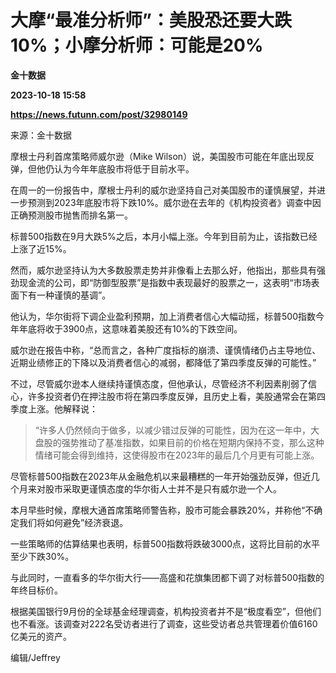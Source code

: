 # 大摩“最准分析师”：美股恐还要大跌10%；小摩分析师：可能是20%
**金十数据**

**2023-10-18 15:58**

**https://news.futunn.com/post/32980149**

来源：金十数据

摩根士丹利首席策略师威尔逊（Mike Wilson）说，美国股市可能在年底出现反弹，但他仍认为今年年底股市将低于目前水平。

在周一的一份报告中，摩根士丹利的威尔逊坚持自己对美国股市的谨慎展望，并进一步预测到2023年底股市将下跌10%。威尔逊在去年的《机构投资者》调查中因正确预测股市抛售而排名第一。

标普500指数在9月大跌5%之后，本月小幅上涨。今年到目前为止，该指数已经上涨了近15%。

然而，威尔逊坚持认为大多数股票走势并非像看上去那么好，他指出，那些具有强劲现金流的公司，即“防御型股票”是指数中表现最好的股票之一，这表明“市场表面下有一种谨慎的基调”。

他认为，华尔街将下调企业盈利预期，加上消费者信心大幅动摇，标普500指数今年年底将收于3900点，这意味着美股还有10%的下跌空间。

威尔逊在报告中称，“总而言之，各种广度指标的崩溃、谨慎情绪仍占主导地位、近期业绩修正的下降以及消费者信心的减弱，都降低了第四季度反弹的可能性。”

不过，尽管威尔逊本人继续持谨慎态度，但他承认，尽管经济不利因素削弱了信心，许多投资者仍在押注股市将在第四季度反弹，且历史上看，美股通常会在第四季度上涨。他解释说：

> “许多人仍然倾向于做多，以减少错过反弹的可能性，因为在这一年中，大盘股的强势推动了基准指数，如果目前的价格在短期内保持不变，那么这种情绪可能会得到维持，这使得股市在2023年的最后几个月更有可能上涨。

尽管标普500指数在2023年从金融危机以来最糟糕的一年开始强劲反弹，但近几个月来对股市采取更谨慎态度的华尔街人士并不是只有威尔逊一个人。

本月早些时候，摩根大通首席策略师警告称，股市可能会暴跌20%，并称他“不确定我们将如何避免”经济衰退。

一些策略师的估算结果也表明，标普500指数将跌破3000点，这将比目前的水平至少下跌30%。

与此同时，一直看多的华尔街大行——高盛和花旗集团都下调了对标普500指数的年终目标价。

根据美国银行9月份的全球基金经理调查，机构投资者并不是“极度看空”，但他们也不看涨。该调查对222名受访者进行了调查，这些受访者总共管理着价值6160亿美元的资产。

编辑/Jeffrey